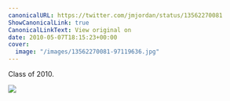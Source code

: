 ```yaml
---
canonicalURL: https://twitter.com/jmjordan/status/13562270081
ShowCanonicalLink: true
CanonicalLinkText: View original on
date: 2010-05-07T18:15:23+00:00
cover:
  image: "/images/13562270081-97119636.jpg"
---
```

Class of 2010. 

![](/images/13562270081-97119636.jpg)